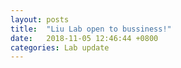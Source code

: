 ```yaml
---
layout: posts
title:  "Liu Lab open to bussiness!"
date:   2018-11-05 12:46:44 +0800
categories: Lab update
---
```


